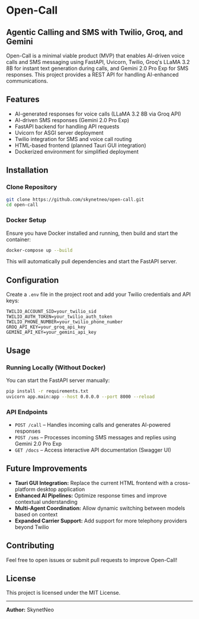 # Open-Call

## Agentic Calling and SMS with Twilio, Groq, and Gemini

Open-Call is a minimal viable product (MVP) that enables AI-driven voice calls and SMS messaging using FastAPI, Uvicorn, Twilio, Groq's LLaMA 3.2 8B for instant text generation during calls, and Gemini 2.0 Pro Exp for SMS responses. This project provides a REST API for handling AI-enhanced communications.

## Features
- AI-generated responses for voice calls (LLaMA 3.2 8B via Groq API)
- AI-driven SMS responses (Gemini 2.0 Pro Exp)
- FastAPI backend for handling API requests
- Uvicorn for ASGI server deployment
- Twilio integration for SMS and voice call routing
- HTML-based frontend (planned Tauri GUI integration)
- Dockerized environment for simplified deployment

## Installation
### Clone Repository
```sh
git clone https://github.com/skynetneo/open-call.git
cd open-call
```

### Docker Setup
Ensure you have Docker installed and running, then build and start the container:
```sh
docker-compose up --build
```
This will automatically pull dependencies and start the FastAPI server.

## Configuration
Create a `.env` file in the project root and add your Twilio credentials and API keys:
```
TWILIO_ACCOUNT_SID=your_twilio_sid
TWILIO_AUTH_TOKEN=your_twilio_auth_token
TWILIO_PHONE_NUMBER=your_twilio_phone_number
GROQ_API_KEY=your_groq_api_key
GEMINI_API_KEY=your_gemini_api_key
```

## Usage
### Running Locally (Without Docker)
You can start the FastAPI server manually:
```sh
pip install -r requirements.txt
uvicorn app.main:app --host 0.0.0.0 --port 8000 --reload
```

### API Endpoints
- `POST /call` – Handles incoming calls and generates AI-powered responses
- `POST /sms` – Processes incoming SMS messages and replies using Gemini 2.0 Pro Exp
- `GET /docs` – Access interactive API documentation (Swagger UI)

## Future Improvements
- **Tauri GUI Integration:** Replace the current HTML frontend with a cross-platform desktop application
- **Enhanced AI Pipelines:** Optimize response times and improve contextual understanding
- **Multi-Agent Coordination:** Allow dynamic switching between models based on context
- **Expanded Carrier Support:** Add support for more telephony providers beyond Twilio

## Contributing
Feel free to open issues or submit pull requests to improve Open-Call!

## License
This project is licensed under the MIT License.

---

**Author:** SkynetNeo

